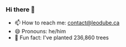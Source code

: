### Hi there 👋

- 📫 How to reach me: contact@leodube.ca
- 😄 Pronouns: he/him
- 🌲 Fun fact: I've planted 236,860 trees

<!--
**leodube/leodube** is a ✨ _special_ ✨ repository because its `README.md` (this file) appears on your GitHub profile.

Here are some ideas to get you started:

- 🔭 I’m currently working on ...
- 🌱 I’m currently learning ...
- 👯 I’m looking to collaborate on ...
- 🤔 I’m looking for help with ...
- 💬 Ask me about ...
- 📫 How to reach me: ...
- 😄 Pronouns: ...
- ⚡ Fun fact: ...
-->
